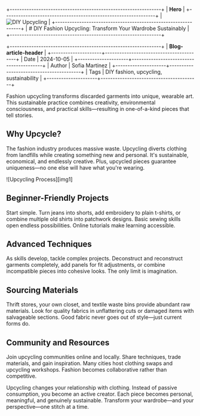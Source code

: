 +---------------------------------------------------------------+
| **Hero**                                                      |
+---------------------------------------------------------------+
| ![DIY Upcycling][hero]                                        |
+---------------------------------------------------------------+
| # DIY Fashion Upcycling: Transform Your Wardrobe Sustainably |
+---------------------------------------------------------------+

+---------------------------------------------------------------+
| **Blog-article-header**                                       |
+---------------------+-----------------------------------------+
| Date                | 2024-10-05                              |
+---------------------+-----------------------------------------+
| Author              | Sofia Martinez                          |
+---------------------+-----------------------------------------+
| Tags                | DIY fashion, upcycling, sustainability  |
+---------------------+-----------------------------------------+

Fashion upcycling transforms discarded garments into unique, wearable art. This sustainable practice combines creativity, environmental consciousness, and practical skills—resulting in one-of-a-kind pieces that tell stories.

## Why Upcycle?

The fashion industry produces massive waste. Upcycling diverts clothing from landfills while creating something new and personal. It's sustainable, economical, and endlessly creative. Plus, upcycled pieces guarantee uniqueness—no one else will have what you're wearing.

![Upcycling Process][img1]

## Beginner-Friendly Projects

Start simple. Turn jeans into shorts, add embroidery to plain t-shirts, or combine multiple old shirts into patchwork designs. Basic sewing skills open endless possibilities. Online tutorials make learning accessible.

## Advanced Techniques

As skills develop, tackle complex projects. Deconstruct and reconstruct garments completely, add panels for fit adjustments, or combine incompatible pieces into cohesive looks. The only limit is imagination.

## Sourcing Materials

Thrift stores, your own closet, and textile waste bins provide abundant raw materials. Look for quality fabrics in unflattering cuts or damaged items with salvageable sections. Good fabric never goes out of style—just current forms do.

## Community and Resources

Join upcycling communities online and locally. Share techniques, trade materials, and gain inspiration. Many cities host clothing swaps and upcycling workshops. Fashion becomes collaborative rather than competitive.

Upcycling changes your relationship with clothing. Instead of passive consumption, you become an active creator. Each piece becomes personal, meaningful, and genuinely sustainable. Transform your wardrobe—and your perspective—one stitch at a time.

[hero]: /blog/images/diy-upcycling-hero.jpg
